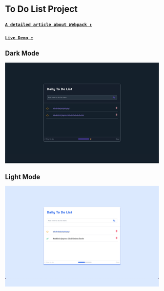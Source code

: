 # To Do List Project

### [`A detailed article about Webpack ↥`](https://medium.com/@ozantekindev/webpack-react-babel-css-proje-kurulumu-ad%C4%B1m-ad%C4%B1m-bba1ea6c6203)

### [`Live Demo ↥`](https://to-do-list-producter-task.herokuapp.com/)

## Dark Mode

![Repository Banner](./readmeImg/dark.png)

## Light Mode

![Repository Banner](./readmeImg/light.png)
